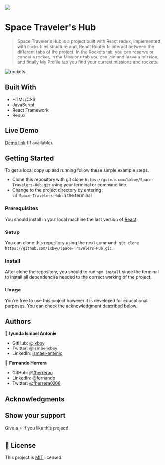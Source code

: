 ![](https://img.shields.io/badge/Microverse-blueviolet)

# Space Traveler's Hub

> Space Traveler's Hub is a project built with React redux, implemented with `Ducks` files structure and, React Router to interact between the different tabs of the project. In the Rockets tab, you can reserve or cancel a rocket, in the Missions tab you can join and leave a mission, and finally My Profile tab you find your current missions and rockets.

![rockets](https://user-images.githubusercontent.com/91301423/156767747-742c3464-b9c6-4109-89a8-e6725a791e11.png)


## Built With

- HTML/CSS
- JavaScript
- React Framework
- Redux

## Live Demo

[Demo link](https://ixboy.github.io/Space-Travelers-Hub/) (If available).



## Getting Started

To get a local copy up and running follow these simple example steps.

- Clone this repository with git clone `https://github.com/ixboy/Space-Travelers-Hub.git` using your terminal or command line.
- Change to the project directory by entering : <br>
  `cd Space-Travelers-Hub` in the terminal

### Prerequisites

You should install in your local machine the last version of [React](https://en.reactjs.org/).

### Setup

You can clone this repository using the next command: `git clone https://github.com/ixboy/Space-Travelers-Hub.git`.

### Install

After clone the repository, you should to run `npm install` since the terminal to install all dependencies needed to the correct working of the project.

### Usage

You're free to use this project however it is developed for educational purposes. You can check the acknowledgment described below.

## Authors

👤 **Iyunda Ismael Antonio**

- GitHub: [@ixboy](https://github.com/ixboy)
- Twitter: [@ismaelixboy](https://twitter.com/ismaelixboy)
- LinkedIn: [ismael-antonio](https://www.linkedin.com/in/ismaelantonio/)

👤 **Fernando Herrera**

- GitHub: [@fherrerao](https://github.com/fherrerao)
- LinkedIn: [@fernando](https://www.linkedin.com/in/fernando-herrera-25a6361b2/)
- Twitter: [@fherrera0206](https://twitter.com/fherrera0206)

## Acknowledgments

## Show your support

Give a ⭐️ if you like this project!

## 📝 License

This project is [MIT](./MIT.md) licensed.
